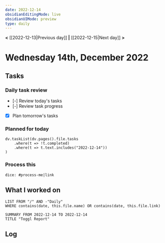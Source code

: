 ```yaml
---
date: 2022-12-14
obsidianEditingMode: live
obsidianUIMode: preview
type: daily
---
```


**<** [[2022-12-13|Previous day]] **|** [[2022-12-15|Next day]] **>**

# Wednesday 14th, December 2022

## Tasks

### Daily task review
- [-] Review today's tasks
- [-] Review task progress
- [x] Plan tomorrow's tasks

### Planned for today

```dataviewjs
dv.taskList(dv.pages().file.tasks
	.where(t => !t.completed)
	.where(t => t.text.includes("2022-12-14"))
)
```

### Process this
`dice: #process-me|link`

## What I worked on
```dataview
LIST FROM "/" AND -"Daily"
WHERE contains(date, this.file.name) OR contains(date, this.file.link)
```

```toggl
SUMMARY FROM 2022-12-14 TO 2022-12-14
TITLE "Toggl Report"
```

## Log
